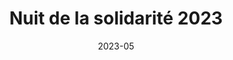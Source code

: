 ---
title: Nuit de la solidarité 2023
summary: "Cartographie d'appui à la Nuit de la solidarité 2023. Atlas de 135 cartes d'enquête couvrant le territoire de l'enquête. Commanditaire: Montpellier Méditerranée Métropole."
tags:
  - atlas
  - qgis
  - terrain
  - cartographie
date: 2023-05
external_link: http://github.com
---